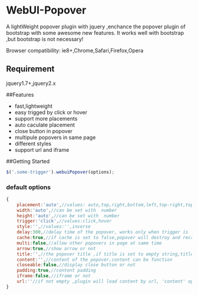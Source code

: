 WebUI-Popover
=============

A lightWeight popover plugin with jquery ,enchance the  popover plugin of bootstrap with some awesome new features. It works well with bootstrap ,but bootstrap is not necessary!


Browser compatibility: ie8+,Chrome,Safari,Firefox,Opera

## Requirement

jquery1.7+,jquery2.x

##Features
* fast,lightweight
* easy trigged by click or hover
* support more placements
* auto caculate placement
* close button in popover
* multipule popovers in same page
* different styles
* support url and iframe


##Getting Started
```javascript
$('.some-trigger').webuiPopover(options);
```

### default options
```javascript
{
	placement:'auto',//values: auto,top,right,bottom,left,top-right,top-left,bottom-right,bottom-left
	width:'auto',//can be set with  number
	height:'auto',//can be set with  number
	trigger:'click',//values:click,hover
	style:'',//values:'',inverse
	delay:300,//delay time of the popover, works only when trigger is 'hover'
	cache:true,//if cache is set to false,popover will destroy and recreate
	multi:false,//allow other popovers in page at same time
	arrow:true,//show arrow or not
	title:'',//the popover title ,if title is set to empty string,title bar will auto hide
	content:'',//content of the popover,content can be function
	closeable:false,//display close button or not
	padding:true,//content padding
	iframe:false,//iframe or not
	url:''//if not empty ,plugin will load content by url, 'content' option will be ignored
}
```





